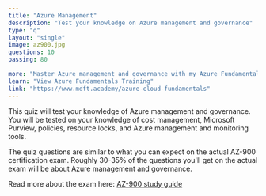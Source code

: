 ```yaml
---
title: "Azure Management"
description: "Test your knowledge on Azure management and governance"
type: "q"
layout: "single"
image: az900.jpg
questions: 10
passing: 80

more: "Master Azure management and governance with my Azure Fundamentals training course."
learn: "View Azure Fundamentals Training"
link: "https://www.mdft.academy/azure-cloud-fundamentals"
---
```


This quiz will test your knowledge of Azure management and governance. You will be tested on your knowledge of cost management, Microsoft Purview, policies, resource locks, and Azure management and monitoring tools.

The quiz questions are similar to what you can expect on the actual AZ-900 certification exam. Roughly 30-35% of the questions you'll get on the actual exam will be about Azure management and governance. 

Read more about the exam here: [AZ-900 study guide](https://learn.microsoft.com/en-us/credentials/certifications/resources/study-guides/az-900)
